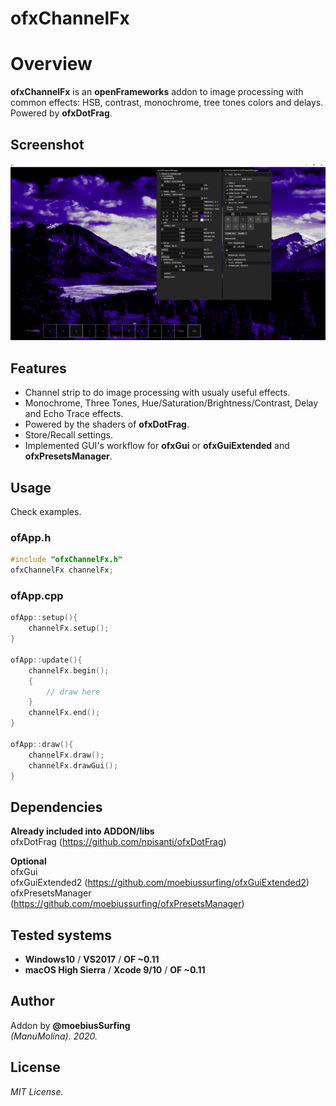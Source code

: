 ofxChannelFx
=============================

# Overview
**ofxChannelFx** is an **openFrameworks** addon to image processing with common effects: HSB, contrast, monochrome, tree tones colors and delays.
Powered by **ofxDotFrag**.

## Screenshot
![image](/readme_images/Capture1.PNG?raw=true "image")

## Features
- Channel strip to do image processing with usualy useful effects.
- Monochrome, Three Tones, Hue/Saturation/Brightness/Contrast, Delay and Echo Trace effects.
- Powered by the shaders of **ofxDotFrag**.
- Store/Recall settings.
- Implemented GUI's workflow for **ofxGui** or **ofxGuiExtended** and **ofxPresetsManager**.

## Usage
Check examples.  

### ofApp.h
```.cpp
#include "ofxChannelFx.h"
ofxChannelFx channelFx;
```

### ofApp.cpp
```.cpp
ofApp::setup(){
	channelFx.setup();
}

ofApp::update(){
	channelFx.begin();
	{
		// draw here
	}
	channelFx.end();
}

ofApp::draw(){
	channelFx.draw();
	channelFx.drawGui();
}
```

## Dependencies
**Already included into ADDON/libs**  
ofxDotFrag (https://github.com/npisanti/ofxDotFrag)

**Optional**  
ofxGui  
ofxGuiExtended2 (https://github.com/moebiussurfing/ofxGuiExtended2)  
ofxPresetsManager (https://github.com/moebiussurfing/ofxPresetsManager)  

## Tested systems
- **Windows10** / **VS2017** / **OF ~0.11**
- **macOS High Sierra** / **Xcode 9/10** / **OF ~0.11**

## Author
Addon by **@moebiusSurfing**  
*(ManuMolina). 2020.*

## License
*MIT License.*